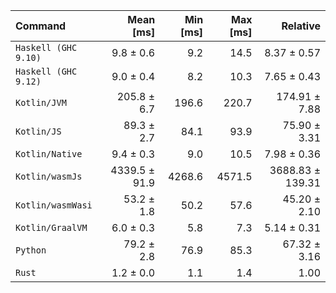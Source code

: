 | Command | Mean [ms] | Min [ms] | Max [ms] | Relative |
|:---|---:|---:|---:|---:|
| `Haskell (GHC 9.10)` | 9.8 ± 0.6 | 9.2 | 14.5 | 8.37 ± 0.57 |
| `Haskell (GHC 9.12)` | 9.0 ± 0.4 | 8.2 | 10.3 | 7.65 ± 0.43 |
| `Kotlin/JVM` | 205.8 ± 6.7 | 196.6 | 220.7 | 174.91 ± 7.88 |
| `Kotlin/JS` | 89.3 ± 2.7 | 84.1 | 93.9 | 75.90 ± 3.31 |
| `Kotlin/Native` | 9.4 ± 0.3 | 9.0 | 10.5 | 7.98 ± 0.36 |
| `Kotlin/wasmJs` | 4339.5 ± 91.9 | 4268.6 | 4571.5 | 3688.83 ± 139.31 |
| `Kotlin/wasmWasi` | 53.2 ± 1.8 | 50.2 | 57.6 | 45.20 ± 2.10 |
| `Kotlin/GraalVM` | 6.0 ± 0.3 | 5.8 | 7.3 | 5.14 ± 0.31 |
| `Python` | 79.2 ± 2.8 | 76.9 | 85.3 | 67.32 ± 3.16 |
| `Rust` | 1.2 ± 0.0 | 1.1 | 1.4 | 1.00 |
